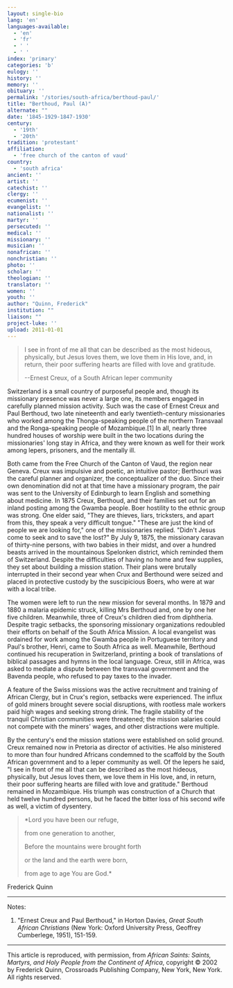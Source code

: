 ```yaml
---
layout: single-bio
lang: 'en'
languages-available:
  - 'en'
  - 'fr'
  - ' '
  - ' '
index: 'primary'
categories: 'b'
eulogy: ''
history: ''
memory: ''
obituary: ''
permalink: '/stories/south-africa/berthoud-paul/'
title: "Berthoud, Paul (A)"
alternate: ""
date: '1845-1929-1847-1930'
century:
  - '19th'
  - '20th'
tradition: 'protestant'
affiliation:
  - 'free church of the canton of vaud'
country:
  - 'south africa'
ancient: ''
artist: ''
catechist: ''
clergy: ''
ecumenist: ''
evangelist: ''
nationalist: ''
martyr: ''
persecuted: ''
medical: ''
missionary: ''
musician: ''
nonafrican: ''
nonchristian: ''
photo: ''
scholar: ''
theologian: ''
translator: ''
women: ''
youth: ''
author: "Quinn, Frederick"
institution: ""
liaison: ""
project-luke: ''
upload: 2011-01-01
---
```




> 
> I see in front of me all that can be described as the most hideous, physically, but Jesus loves them, we love them in His love, and, in return, their poor suffering hearts are filled with love and gratitude.
> 
> --Ernest Creux, of a South African leper community

Switzerland is a small country of purposeful people and, though its missionary presence was never a large one, its members engaged in carefully planned mission activity. Such was the case of Ernest Creux and Paul Berthoud, two late nineteenth and early twentieth-century missionaries who worked among the Thonga-speaking people of the northern Transvaal and the Ronga-speaking people of Mozambique.[1] In all, nearly three hundred houses of worship were built in the two locations during the missionaries' long stay in Africa, and they were known as well for their work among lepers, prisoners, and the mentally ill.

Both came from the Free Church of the Canton of Vaud, the region near Geneva. Creux was impulsive and poetic, an intuitive pastor; Berthouri was the careful planner and organizer, the conceptualizer of the duo. Since their own denomination did not at that time have a missionary program, the pair was sent to the University of Edinburgh to learn English and something about medicine. In 1875 Creux, Berthoud, and their families set out for an inland posting among the Gwamba people. Boer hostility to the ethnic group was strong. One elder said, "They are thieves, liars, tricksters, and apart from this, they speak a very difficult tongue." "These are just the kind of people we are looking for," one of the missionaries replied. "Didn't Jesus come to seek and to save the lost?" By July 9, 1875, the missionary caravan of thirty-nine persons, with two babies in their midst, and over a hundred beasts arrived in the mountainous Spelonken district, which reminded them of Switzerland. Despite the difficulties of having no home and few supplies, they set about building a mission station. Their plans were brutally interrupted in their second year when Crux and Berthound were seized and placed in protective custody by the suscipicious Boers, who were at war with a local tribe.

The women were left to run the new mission for several months. In 1879 and 1880 a malaria epidemic struck, killing Mrs Berthoud and, one by one her five children. Meanwhile, three of Creux's children died from diphtheria. Despite tragic setbacks, the sponsoring missionary organizations redoubled their efforts on behalf of the South Africa Mission. A local evangelist was ordained for work among the Gwamba people in Portuguese territory and Paul's brother, Henri, came to South Africa as well. Meanwhile, Berthoud continued his recuperation in Switzerland, printing a book of translations of biblical passages and hymns in the local language. Creux, still in Africa, was asked to mediate a dispute between the transvaal government and the Bavenda people, who refused to pay taxes to the invader.

A feature of the Swiss missions was the active recruitment and training of African Clergy, but in Crux's region, setbacks were experienced. The influx of gold miners brought severe social disruptions, with rootless male workers paid high wages and seeking strong drink. The fragile stability of the tranquil Christian communities were threatened; the mission salaries could not compete with the miners' wages, and other distractions were multiple.

By the century's end the mission stations were established on solid ground. Creux remained now in Pretoria as director of activities. He also ministered to more than four hundred Africans condemned to the scaffold by the South African government and to a leper community as well. Of the lepers he said, "I see in front of me all that can be described as the most hideous, physically, but Jesus loves them, we love them in His love, and, in return, their poor suffering hearts are filled with love and gratitude." Berthoud remained in Mozambique. His triumph was construction of a Church that held twelve hundred persons, but he faced the bitter loss of his second wife as well, a victim of dysentery.

> *Lord you have been our refuge,
> 
> from one generation to another,
> 
> Before the mountains were brought forth
> 
> or the land and the earth were born,
> 
> from age to age You are God.*
> 

Frederick Quinn

---

Notes:

1. "Ernest Creux and Paul Berthoud," in Horton Davies, *Great South African Christians* (New York: Oxford University Press, Geoffrey Cumberlege, 1951), 151-159.

---

This article is reproduced, with permission, from *African Saints: Saints, Martyrs, and Holy People from the Continent of Africa*, copyright &copy; 2002 by Frederick Quinn, Crossroads Publishing Company, New York, New York.  All rights reserved.